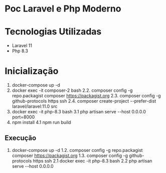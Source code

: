 # Poc Laravel e Php Moderno

# Tecnologias Utilizadas

- Laravel 11
- Php 8.3

# Inicialização

1. docker-compose up -d
2. docker exec -it composer-2 bash
2.2. composer config -g repo.packagist composer https://packagist.org
2.3. composer config -g github-protocols https ssh
2.4. composer create-project --prefer-dist laravel/laravel:11.0 src
3. docker exec -it php-8.3 bash 
3.1 php artisan serve --host 0.0.0.0 port=8000
4. npm install
4.1 npm run build 

## Execução

1. docker-compose up -d
1.2. composer config -g repo.packagist composer https://packagist.org
1.3. composer config -g github-protocols https ssh
2.1 docker exec -it php-8.3 bash 
2.2 php artisan serve --host 0.0.0.0

